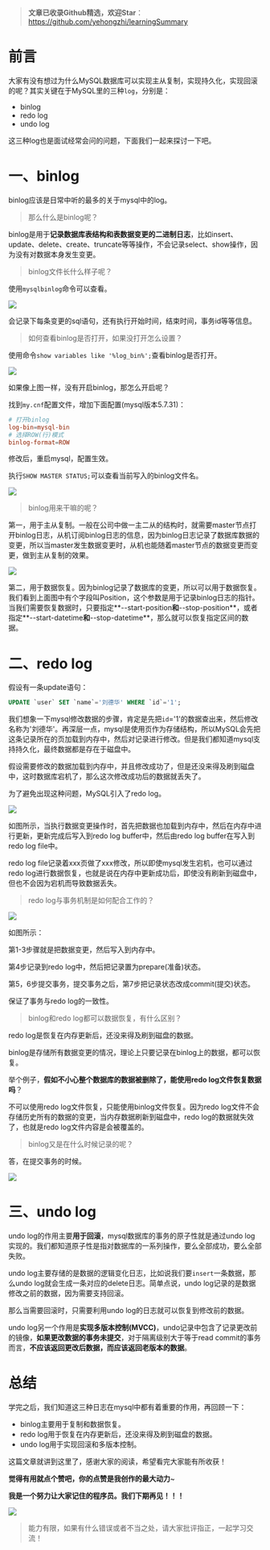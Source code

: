 > **文章已收录Github精选，欢迎Star**：https://github.com/yehongzhi/learningSummary

# 前言

大家有没有想过为什么MySQL数据库可以实现主从复制，实现持久化，实现回滚的呢？其实关键在于MySQL里的三种`log`，分别是：

- binlog
- redo log
- undo log

这三种log也是面试经常会问的问题，下面我们一起来探讨一下吧。

# 一、binlog

binlog应该是日常中听的最多的关于mysql中的log。

> 那么什么是binlog呢？

binlog是用于**记录数据库表结构和表数据变更的二进制日志**，比如insert、update、delete、create、truncate等等操作，不会记录select、show操作，因为没有对数据本身发生变更。

> binlog文件长什么样子呢？

使用`mysqlbinlog`命令可以查看。

![](https://static.lovebilibili.com/mysql_log_1.png)

会记录下每条变更的sql语句，还有执行开始时间，结束时间，事务id等等信息。

> 如何查看binlog是否打开，如果没打开怎么设置？

使用命令`show variables like '%log_bin%';`查看binlog是否打开。

![](https://static.lovebilibili.com/mysql_log_2.png)

如果像上图一样，没有开启binlog，那怎么开启呢？

找到`my.cnf`配置文件，增加下面配置(mysql版本5.7.31)：

```cnf
# 打开binlog
log-bin=mysql-bin
# 选择ROW(行)模式
binlog-format=ROW
```

修改后，重启mysql，配置生效。

执行`SHOW MASTER STATUS;`可以查看当前写入的binlog文件名。

![](https://static.lovebilibili.com/mysql_log_3.png)

> binlog用来干嘛的呢？

第一，用于主从复制。一般在公司中做一主二从的结构时，就需要master节点打开binlog日志，从机订阅binlog日志的信息，因为binlog日志记录了数据库数据的变更，所以当master发生数据变更时，从机也能随着master节点的数据变更而变更，做到主从复制的效果。

![](https://static.lovebilibili.com/mysql_log_5.jpg)

第二，用于数据恢复。因为binlog记录了数据库的变更，所以可以用于数据恢复。我们看到上面图中有个字段叫Position，这个参数是用于记录binlog日志的指针。当我们需要恢复数据时，只要指定**--start-position**和**--stop-position**，或者指定**--start-datetime**和**--stop-datetime**，那么就可以恢复指定区间的数据。

# 二、redo log

假设有一条update语句：

```sql
UPDATE `user` SET `name`='刘德华' WHERE `id`='1';
```

我们想象一下mysql修改数据的步骤，肯定是先把`id`='1'的数据查出来，然后修改名称为'刘德华'。再深层一点，mysql是使用页作为存储结构，所以MySQL会先把这条记录所在的页加载到内存中，然后对记录进行修改。但是我们都知道mysql支持持久化，最终数据都是存在于磁盘中。

假设需要修改的数据加载到内存中，并且修改成功了，但是还没来得及刷到磁盘中，这时数据库宕机了，那么这次修改成功后的数据就丢失了。

为了避免出现这种问题，MySQL引入了redo log。

![](https://static.lovebilibili.com/mysql_log_4.png)

如图所示，当执行数据变更操作时，首先把数据也加载到内存中，然后在内存中进行更新，更新完成后写入到redo log buffer中，然后由redo log buffer在写入到redo log file中。

redo log file记录着xxx页做了xxx修改，所以即使mysql发生宕机，也可以通过redo log进行数据恢复，也就是说在内存中更新成功后，即使没有刷新到磁盘中，但也不会因为宕机而导致数据丢失。

> redo log与事务机制是如何配合工作的？



![](https://static.lovebilibili.com/mysql_log_7.png)

如图所示：

第1-3步骤就是把数据变更，然后写入到内存中。

第4步记录到redo log中，然后把记录置为prepare(准备)状态。

第5，6步提交事务，提交事务之后，第7步把记录状态改成commit(提交)状态。

保证了事务与redo log的一致性。

> binlog和redo log都可以数据恢复，有什么区别？

redo log是恢复在内存更新后，还没来得及刷到磁盘的数据。

binlog是存储所有数据变更的情况，理论上只要记录在binlog上的数据，都可以恢复。

举个例子，**假如不小心整个数据库的数据被删除了，能使用redo log文件恢复数据吗**？

不可以使用redo log文件恢复，只能使用binlog文件恢复。因为redo log文件不会存储历史所有的数据的变更，当内存数据刷新到磁盘中，redo log的数据就失效了，也就是redo log文件内容是会被覆盖的。

> binlog又是在什么时候记录的呢？

答，在提交事务的时候。

![](https://static.lovebilibili.com/mysql_log_8.png)

# 三、undo log

undo log的作用主要**用于回滚**，mysql数据库的事务的原子性就是通过undo log实现的。我们都知道原子性是指对数据库的一系列操作，要么全部成功，要么全部失败。

undo log主要存储的是数据的逻辑变化日志，比如说我们要`insert`一条数据，那么undo log就会生成一条对应的delete日志。简单点说，undo log记录的是数据修改之前的数据，因为需要支持回滚。

那么当需要回滚时，只需要利用undo log的日志就可以恢复到修改前的数据。

undo log另一个作用是**实现多版本控制(MVCC)**，undo记录中包含了记录更改前的镜像，**如果更改数据的事务未提交**，对于隔离级别大于等于read commit的事务而言，**不应该返回更改后数据，而应该返回老版本的数据**。

# 总结

学完之后，我们知道这三种日志在mysql中都有着重要的作用，再回顾一下：

- binlog主要用于复制和数据恢复。
- redo log用于恢复在内存更新后，还没来得及刷到磁盘的数据。
- undo log用于实现回滚和多版本控制。

这篇文章就讲到这里了，感谢大家的阅读，希望看完大家能有所收获！

**觉得有用就点个赞吧，你的点赞是我创作的最大动力**~

**我是一个努力让大家记住的程序员。我们下期再见！！！**

![](https://static.lovebilibili.com/dashacha.png)

> 能力有限，如果有什么错误或者不当之处，请大家批评指正，一起学习交流！

